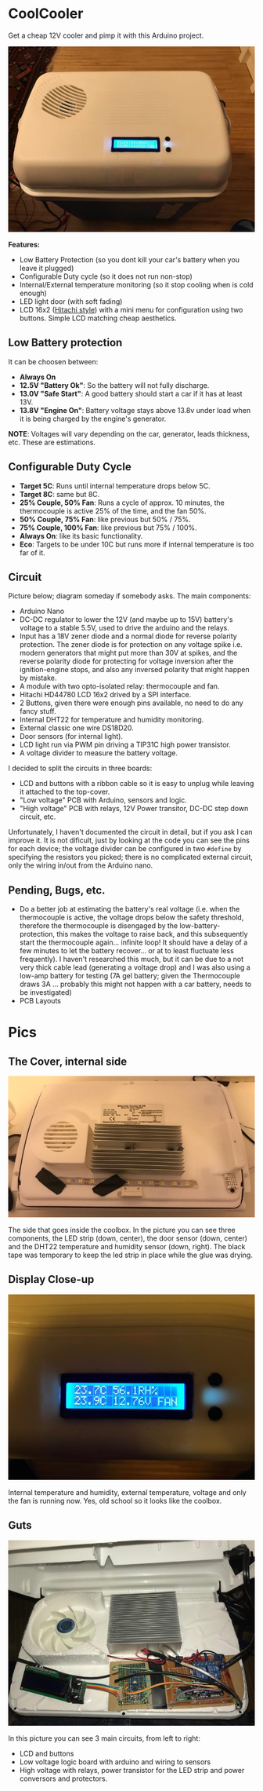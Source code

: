 # CoolCooler

Get a cheap 12V cooler and pimp it with this Arduino project. 

![Running](coolcooler-running.jpg)

__Features:__

- Low Battery Protection (so you dont kill your car's battery when you leave it plugged)
- Configurable Duty cycle (so it does not run non-stop)
- Internal/External temperature monitoring (so it stop cooling when is cold enough)
- LED light door (with soft fading)
- LCD 16x2 ([Hitachi style](https://en.wikipedia.org/wiki/Hitachi_HD44780_LCD_controller)) with a mini menu for configuration using two buttons. Simple LCD matching cheap aesthetics.

Low Battery protection
----------------------
It can be choosen between:
- **Always On**
- **12.5V "Battery Ok"**: So the battery will not fully discharge.
- **13.0V "Safe Start"**: A good battery should start a car if it has at least 13V.
- **13.8V "Engine On"**: Battery voltage stays above 13.8v under load when it is being charged by the engine's generator.

__NOTE__: Voltages will vary depending on the car, generator, leads thickness, etc. These are estimations.

Configurable Duty Cycle
-----------------------
- **Target 5C**: Runs until internal temperature drops below 5C.
- **Target 8C**: same but 8C.
- **25% Couple, 50% Fan**: Runs a cycle of approx. 10 minutes, the thermocouple is active 25% of the time, and the fan 50%.
- **50% Couple, 75% Fan**: like previous but 50% / 75%.
- **75% Couple, 100% Fan**: like previous but 75% / 100%.
- **Always On**: like its basic functionality.
- **Eco**: Targets to be under 10C but runs more if internal temperature is too far of it.

Circuit
-------
Picture below; diagram someday if somebody asks. The main components:
- Arduino Nano
- DC-DC regulator to lower the 12V (and maybe up to 15V) battery's voltage to a stable 5.5V, used to drive the arduino and the relays. 
- Input has a 18V zener diode and a normal diode for reverse polarity protection. The zener diode is for protection on any voltage spike i.e. modern generators that might put more than 30V at spikes, and the reverse polarity diode for protecting for voltage inversion after the ignition-engine stops, and also any inversed polarity that might happen by mistake.
- A module with two opto-isolated relay: thermocouple and fan.
- Hitachi HD44780 LCD 16x2 drived by a SPI interface.
- 2 Buttons, given there were enough pins available, no need to do any fancy stuff.
- Internal DHT22 for temperature and humidity monitoring.
- External classic one wire DS18D20.
- Door sensors (for internal light).
- LCD light run via PWM pin driving a TIP31C high power transistor.
- A voltage divider to measure the battery voltage.

I decided to split the circuits in three boards:
- LCD and buttons with a ribbon cable so it is easy to unplug while leaving it attached to the top-cover.
- "Low voltage" PCB with Arduino, sensors and logic.
- "High voltage" PCB with relays, 12V Power transitor, DC-DC step down circuit, etc.

Unfortunately, I haven't documented the circuit in detail, but if you ask I can improve it. It is not dificult, just by looking at the code you can see the pins for each device; the voltage divider can be configured in two `#define` by specifying the resistors you picked; there is no complicated external circuit, only the wiring in/out from the Arduino nano.

Pending, Bugs, etc.
-------------------
- Do a better job at estimating the battery's real voltage (i.e. when the thermocouple is active, the voltage drops below the safety threshold, therefore the thermocouple is disengaged by the low-battery-protection, this makes the voltage to raise back, and this subsequently start the thermocouple again... infinite loop! It should have a delay of a few minutes to let the battery recover... or at to least fluctuate less frequently). I haven't researched this much, but it can be due to a not very thick cable lead (generating a voltage drop) and I was also using a low-amp battery for testing (7A gel battery; given the Thermocouple draws 3A ... probably this might not happen with a car battery, needs to be investigated)
- PCB Layouts

Pics
====

The Cover, internal side
------------------------

![Cover](coolcooler-cover.jpg)

The side that goes inside the coolbox. In the picture you can see three components, the LED strip (down, center), the door sensor (down, center) and the DHT22 temperature and humidity sensor (down, right). The black tape was temporary to keep the led strip in place while the glue was drying.

Display Close-up
----------------
![Display Close-up](coolcooler-display.jpg)

Internal temperature and humidity, external temperature, voltage and only the fan is running now.
Yes, old school so it looks like the coolbox.

Guts
----
![Guts](coolcooler-guts.jpg)

In this picture you can see 3 main circuits, from left to right:
- LCD and buttons
- Low voltage logic board with arduino and wiring to sensors
- High voltage with relays, power transistor for the LED strip and power conversors and protectors.
